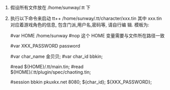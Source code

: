 1. 假设所有文件放在 /home/sunway/.tt 下
2. 执行以下命令来启动
   tt++ /home/sunway/.tt/character/xxx.tin
   其中 xxx.tin 对应着游戏角色的信息, 包含门派,用户名,密码等, 请自行编
   辑. 
   模板为:
   
   #var HOME /home/sunway
   #nop 这个 HOME 变量需要与文件所在路径一致
   
   #var XKX_PASSWORD password

   #var char_name 金贝贝;
   #var char_id bbkin;
   
   #read ${HOME}/.tt/main.tin;
   #read ${HOME}/.tt/plugin/spec/chaoting.tin;

   #session bbkin pkuxkx.net 8080; ${char_id}; ${XKX_PASSWORD};

